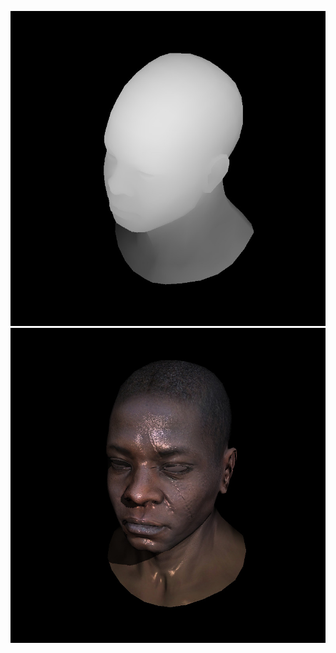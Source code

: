 ![](https://github.com/KienHoSD/3D_programming/blob/main/ssloys_lecture/L7_hard_shadow/depth.jpg)
![](https://github.com/KienHoSD/3D_programming/blob/main/ssloys_lecture/L7_hard_shadow/test.jpg)
